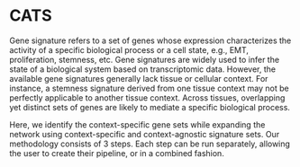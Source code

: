 # CATS
Gene signature refers to a set of genes whose expression characterizes the activity of a specific biological process or a cell state, e.g., EMT, proliferation, stemness, etc. Gene signatures are widely used to infer the state of a biological system based on transcriptomic data. However, the available gene signatures generally lack tissue or cellular context. For instance, a stemness signature derived from one tissue context may not be perfectly applicable to another tissue context. Across tissues, overlapping yet distinct sets of genes are likely to mediate a specific biological process. 

Here, we identify the context-specific gene sets while expanding the network using context-specific and context-agnostic signature sets. Our methodology consists of 3 steps. Each step can be run separately, allowing the user to create their pipeline, or in a combined fashion. 


